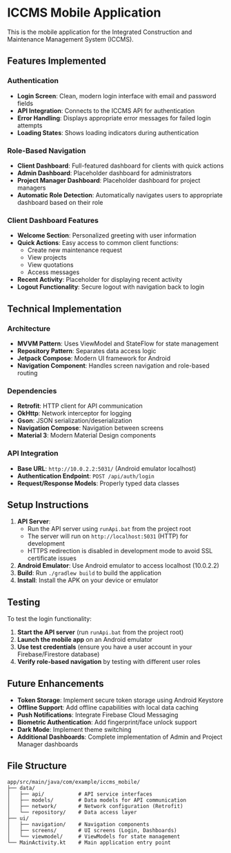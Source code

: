 # ICCMS Mobile Application

This is the mobile application for the Integrated Construction and Maintenance Management System (ICCMS).

## Features Implemented

### Authentication
- **Login Screen**: Clean, modern login interface with email and password fields
- **API Integration**: Connects to the ICCMS API for authentication
- **Error Handling**: Displays appropriate error messages for failed login attempts
- **Loading States**: Shows loading indicators during authentication

### Role-Based Navigation
- **Client Dashboard**: Full-featured dashboard for clients with quick actions
- **Admin Dashboard**: Placeholder dashboard for administrators
- **Project Manager Dashboard**: Placeholder dashboard for project managers
- **Automatic Role Detection**: Automatically navigates users to appropriate dashboard based on their role

### Client Dashboard Features
- **Welcome Section**: Personalized greeting with user information
- **Quick Actions**: Easy access to common client functions:
  - Create new maintenance request
  - View projects
  - View quotations
  - Access messages
- **Recent Activity**: Placeholder for displaying recent activity
- **Logout Functionality**: Secure logout with navigation back to login

## Technical Implementation

### Architecture
- **MVVM Pattern**: Uses ViewModel and StateFlow for state management
- **Repository Pattern**: Separates data access logic
- **Jetpack Compose**: Modern UI framework for Android
- **Navigation Component**: Handles screen navigation and role-based routing

### Dependencies
- **Retrofit**: HTTP client for API communication
- **OkHttp**: Network interceptor for logging
- **Gson**: JSON serialization/deserialization
- **Navigation Compose**: Navigation between screens
- **Material 3**: Modern Material Design components

### API Integration
- **Base URL**: `http://10.0.2.2:5031/` (Android emulator localhost)
- **Authentication Endpoint**: `POST /api/auth/login`
- **Request/Response Models**: Properly typed data classes

## Setup Instructions

1. **API Server**: 
   - Run the API server using `runApi.bat` from the project root
   - The server will run on `http://localhost:5031` (HTTP) for development
   - HTTPS redirection is disabled in development mode to avoid SSL certificate issues
2. **Android Emulator**: Use Android emulator to access localhost (10.0.2.2)
3. **Build**: Run `./gradlew build` to build the application
4. **Install**: Install the APK on your device or emulator

## Testing

To test the login functionality:

1. **Start the API server** (run `runApi.bat` from the project root)
2. **Launch the mobile app** on an Android emulator
3. **Use test credentials** (ensure you have a user account in your Firebase/Firestore database)
4. **Verify role-based navigation** by testing with different user roles

## Future Enhancements

- **Token Storage**: Implement secure token storage using Android Keystore
- **Offline Support**: Add offline capabilities with local data caching
- **Push Notifications**: Integrate Firebase Cloud Messaging
- **Biometric Authentication**: Add fingerprint/face unlock support
- **Dark Mode**: Implement theme switching
- **Additional Dashboards**: Complete implementation of Admin and Project Manager dashboards

## File Structure

```
app/src/main/java/com/example/iccms_mobile/
├── data/
│   ├── api/           # API service interfaces
│   ├── models/        # Data models for API communication
│   ├── network/       # Network configuration (Retrofit)
│   └── repository/    # Data access layer
├── ui/
│   ├── navigation/    # Navigation components
│   ├── screens/       # UI screens (Login, Dashboards)
│   └── viewmodel/     # ViewModels for state management
└── MainActivity.kt    # Main application entry point
```
